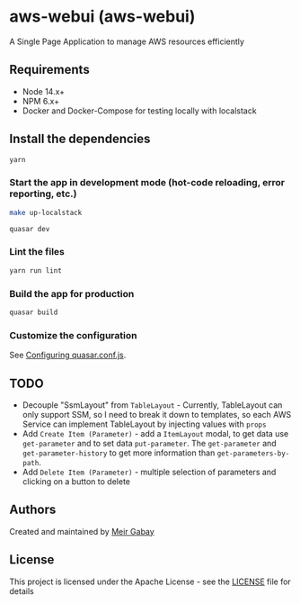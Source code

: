 # aws-webui (aws-webui)

A Single Page Application to manage AWS resources efficiently

## Requirements

- Node 14.x+
- NPM 6.x+
- Docker and Docker-Compose for testing locally with localstack

## Install the dependencies
```bash
yarn
```

### Start the app in development mode (hot-code reloading, error reporting, etc.)

```bash
make up-localstack
```

```bash
quasar dev
```

### Lint the files
```bash
yarn run lint
```

### Build the app for production
```bash
quasar build
```

### Customize the configuration
See [Configuring quasar.conf.js](https://v2.quasar.dev/quasar-cli/quasar-conf-js).


## TODO

- Decouple "SsmLayout" from `TableLayout` - Currently, TableLayout can only support SSM, so I need to break it down to templates, so each AWS Service can implement TableLayout by injecting values with `props`
- Add `Create Item (Parameter)` - add a `ItemLayout` modal, to get data use `get-parameter` and to set data `put-parameter`. The `get-parameter` and `get-parameter-history` to get more information than `get-parameters-by-path`.
- Add `Delete Item (Parameter)` - multiple selection of parameters and clicking on a button to delete


## Authors

Created and maintained by [Meir Gabay](https://github.com/unfor19)

## License

This project is licensed under the Apache License - see the [LICENSE](https://github.com/unfor19/aws-webui/blob/master/LICENSE) file for details
